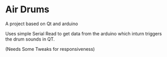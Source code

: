 # Air Drums

A project based on Qt and arduino

Uses simple Serial Read to get data from the arduino which inturn triggers the drum sounds in QT.

(Needs Some Tweaks for responsiveness)

